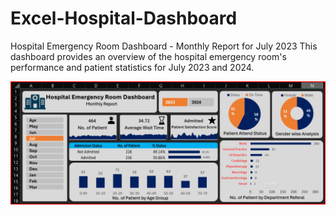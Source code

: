 # Excel-Hospital-Dashboard
 Hospital Emergency Room Dashboard - Monthly Report for July 2023  This dashboard provides an overview of the hospital emergency room's performance and patient statistics for July 2023 and 2024.

<img align="center" src="https://github.com/CodeWithRitikBoss/Excel-Hospital-Dashboard/blob/master/FInal%20Dashboard%20of%20Hospital%20emergency.png" alt="DSA Image-2" width="1000" />
